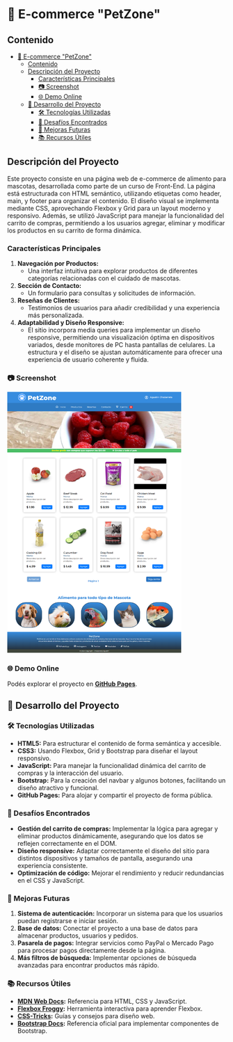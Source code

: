 # 🐾 E-commerce "PetZone"

## Contenido
- [🐾 E-commerce "PetZone"](#-e-commerce-petzone)
  - [Contenido](#contenido)
  - [Descripción del Proyecto](#descripción-del-proyecto)
    - [Características Principales](#características-principales)
    - [📷 Screenshot](#-screenshot)
    - [🌐 Demo Online](#-demo-online)
  - [📂 Desarrollo del Proyecto](#-desarrollo-del-proyecto)
    - [🛠️ Tecnologías Utilizadas](#️-tecnologías-utilizadas)
    - [📌 Desafíos Encontrados](#-desafíos-encontrados)
    - [🚀 Mejoras Futuras](#-mejoras-futuras)
    - [📚 Recursos Útiles](#-recursos-útiles)

## Descripción del Proyecto
Este proyecto consiste en una página web de e-commerce de alimento para mascotas, desarrollada como parte de un curso de Front-End. La página está estructurada con HTML semántico, utilizando etiquetas como header, main, y footer para organizar el contenido. El diseño visual se implementa mediante CSS, aprovechando Flexbox y Grid para un layout moderno y responsivo. Además, se utilizó JavaScript para manejar la funcionalidad del carrito de compras, permitiendo a los usuarios agregar, eliminar y modificar los productos en su carrito de forma dinámica.

### Características Principales
1. **Navegación por Productos:**
   - Una interfaz intuitiva para explorar productos de diferentes categorías relacionadas con el cuidado de mascotas.
2. **Sección de Contacto:** 
   - Un formulario para consultas y solicitudes de información.
3. **Reseñas de Clientes:**
   - Testimonios de usuarios para añadir credibilidad y una experiencia más personalizada.
4. **Adaptabilidad y Diseño Responsive:**
   - El sitio incorpora media queries para implementar un diseño responsive, permitiendo una visualización óptima en dispositivos variados, desde monitores de PC hasta pantallas de celulares. La estructura y el diseño se ajustan automáticamente para ofrecer una experiencia de usuario coherente y fluida.

### 📷 Screenshot

<img src="img/main-page-screenshot.png" alt="MainPage Screenshot" width="400" height="600"/>

### 🌐 Demo Online

Podés explorar el proyecto en **[GitHub Pages](https://agustinchazarreta.github.io/Ecommerce-PetZone-/)**.

## 📂 Desarrollo del Proyecto

### 🛠️ Tecnologías Utilizadas

- **HTML5:** Para estructurar el contenido de forma semántica y accesible.
- **CSS3:** Usando Flexbox, Grid y Bootstrap para diseñar el layout responsivo.
- **JavaScript:** Para manejar la funcionalidad dinámica del carrito de compras y la interacción del usuario.
- **Bootstrap:** Para la creación del navbar y algunos botones, facilitando un diseño atractivo y funcional.
- **GitHub Pages:** Para alojar y compartir el proyecto de forma pública.

### 📌 Desafíos Encontrados

- **Gestión del carrito de compras:** Implementar la lógica para agregar y eliminar productos dinámicamente, asegurando que los datos se reflejen correctamente en el DOM.
- **Diseño responsive:** Adaptar correctamente el diseño del sitio para distintos dispositivos y tamaños de pantalla, asegurando una experiencia consistente.
- **Optimización de código:** Mejorar el rendimiento y reducir redundancias en el CSS y JavaScript.


### 🚀 Mejoras Futuras

1. **Sistema de autenticación:** Incorporar un sistema para que los usuarios puedan registrarse e iniciar sesión.
2. **Base de datos:** Conectar el proyecto a una base de datos para almacenar productos, usuarios y pedidos.
3. **Pasarela de pagos:** Integrar servicios como PayPal o Mercado Pago para procesar pagos directamente desde la página.
4. **Más filtros de búsqueda:** Implementar opciones de búsqueda avanzadas para encontrar productos más rápido.

### 📚 Recursos Útiles

- **[MDN Web Docs](https://developer.mozilla.org):** Referencia para HTML, CSS y JavaScript.
- **[Flexbox Froggy](https://flexboxfroggy.com/):** Herramienta interactiva para aprender Flexbox.
- **[CSS-Tricks](https://css-tricks.com/):** Guías y consejos para diseño web.
- **[Bootstrap Docs](https://getbootstrap.com/docs/):** Referencia oficial para implementar componentes de Bootstrap.